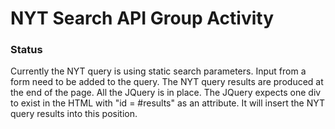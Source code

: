 # NYT Search API Group Activity

### Status
Currently the NYT query is using static search parameters. Input from a form need to be added to the query. The NYT query results are produced at the end of the page. All the JQuery is in place. The JQuery expects one div to exist in the HTML with "id = #results" as an attribute. It will insert the NYT query results into this position.